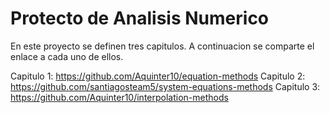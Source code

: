 # Protecto de Analisis Numerico
En este proyecto se definen tres capitulos. A continuacion se comparte el enlace a cada uno de ellos.

Capitulo 1: https://github.com/Aquinter10/equation-methods
Capitulo 2: https://github.com/santiagosteam5/system-equations-methods
Capitulo 3: https://github.com/Aquinter10/interpolation-methods